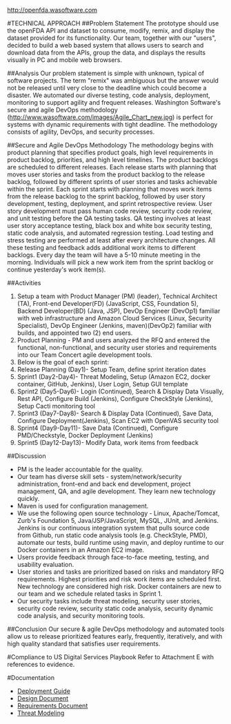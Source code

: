 http://openfda.wasoftware.com

#TECHNICAL APPROACH
##Problem Statement
   The prototype should use the openFDA API and dataset to consume, modify, remix, and display the dataset provided for its functionality. Our team, together with our "users", decided to build a web based system that allows users to search and download data from the APIs, group the data, and displays the results visually in PC and mobile web browsers. 

##Analysis
   Our problem statement is simple with unknown, typical of software projects. The term "remix" was ambiguous but the answer would not be released until very close to the deadline which could become a   disaster. We automated our diverse testing, code analysis, deployment, monitoring to support agility and frequent releases. Washington Software's secure and agile DevOps methodology (http://www.wasoftware.com/images/Agile_Chart_new.jpg) is perfect for systems with dynamic requirements with tight deadline. The methodology consists of agility, DevOps, and security processes.

##Secure and Agile DevOps Methodology
   The methodology begins with product planning that specifies product goals, high level requirements in product backlog, priorities, and high level timelines. The product backlogs are scheduled to different releases. Each release starts with planning that moves user stories and tasks from the product backlog to the release backlog, followed by different sprints of user stories and tasks achievable within the sprint. Each sprint starts with planning that moves work items from the release backlog to the sprint backlog, followed by user story development, testing, deployment, and sprint retrospective review. User story development must pass human code review, security code review, and unit testing before the QA testing tasks. QA testing involves at least user story acceptance testing, black box and white box security testing, static code analysis, and automated regression testing. Load testing and stress testing are performed at least after every architecture changes. All these testing and feedback adds additional work items to different backlogs. Every day the team will have a 5-10   minute meeting in the morning. Individuals will pick a new work item from the sprint backlog or continue yesterday's work item(s). 

##Activities
1. Setup a team with Product Manager (PM) (leader),  Technical Architect (TA), Front-end Developer(FD) (JavaScript, CSS, Foundation 5), Backend Developer(BD) (Java, JSP), DevOp Engineer (DevOp1) familiar with web infrastructure and Amazon Cloud Services (Linux, Security Specialist), DevOp Engineer (Jenkins, maven)(DevOp2) familiar with builds, and appointed two (2) end users.
2. Product Planning - PM and users analyzed the RFQ and entered the functional, non-functional, and security user stories and requirements into our Team Concert agile development tools.
3. Below is the goal of each sprint:
  1. Release Planning (Day1)- Setup Team, define sprint iteration dates
  2. Sprint1 (Day2-Day4)- Threat Modeling, Setup (Amazon EC2, docker container, GitHub, Jenkins), User Login, Setup GUI template
  3. Sprint2 (Day5-Day6)- Login (Continued), Search & Display Data Visually, Rest API, Configure Build (Jenkins), Configure CheckStyle (Jenkins), Setup Cacti monitoring tool
  4. Sprint3 (Day7-Day8)- Search & Display Data (Continued), Save Data, Configure Deployment(Jenkins), Scan EC2 with OpenVAS security tool
  5. Sprint4 (Day9-Day11)- Save Data (Continued), Configure PMD/Checkstyle, Docker Deployment (Jenkins)
  6. Sprint5 (Day12-Day13)- Modify Data, work items from feedback

##Discussion
* PM is the leader accountable for the quality. 
* Our team has diverse skill sets - system/network/security administration, front-end and back end development, project management, QA, and agile development. They learn new technology quickly.
* Maven is used for configuration management.  
* We use the following open source technology - Linux, Apache/Tomcat, Zurb's Foundation 5, Java/JSP/JavaScript, MySQL, JUnit, and Jenkins. Jenkins is our continuous integration system that pulls source code from Github, run static code analysis tools (e.g. CheckStyle, PMD), automate our tests, build runtime using mavin, and deploy runtime to our Docker containers in an Amazon EC2 image. 
* Users provide feedback through face-to-face meeting, testing, and usability evaluation.  
* User stories and tasks are prioritized based on risks and mandatory RFQ requirements. Highest priorities and risk work items are scheduled first. New technology are considered high risk. Docker containers are new to our team and we schedule related tasks in Sprint 1.   
* Our security tasks include threat modeling, security user stories, security code review, security static code analysis, security dynamic code analysis, and security monitoring tools.

##Conclusion
Our secure & agile DevOps methodology and automated tools allow us to release prioritized features early, frequently, iteratively, and with high quality standard that satisfies user requirements.

#Compliance to US Digital Services Playbook
Refer to Attachment E with references to evidence.

#Documentation
* [Deployment Guide](https://github.com/washingtonsoftware/openFDA/blob/master/documents/Deployment_guide.docx)
* [Design Document](https://github.com/washingtonsoftware/openFDA/blob/master/documents/OpenFDA%20Prototype%20Design%20Document.docx)
* [Requirements Document](https://github.com/washingtonsoftware/openFDA/blob/master/documents/OpenFDA%20Prototype%20Requirement%20Report.pdf)
* [Threat Modeling](https://github.com/washingtonsoftware/openFDA/blob/master/documents/OpenFDA%20Threat%20Modeling%20Report.pdf)
